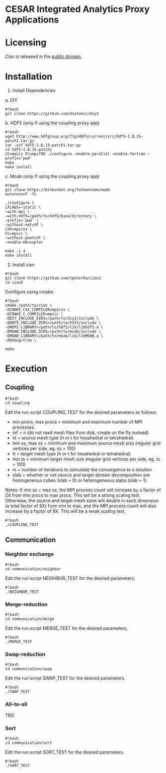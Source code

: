 # CESAR Integrated Analytics Proxy Applications

# Licensing

Cian is released in the [public domain](./COPYING).

# Installation

1. Install Dependencies

a. DIY

```
#!bash
git clone https://github.com/diatomic/diy2
```

b. HDF5 (only if using the coupling proxy app)

```
#!bash
wget http://www.hdfgroup.org/ftp/HDF5/current/src/hdf5-1.8.15-patch1.tar.gz
tar -xvf hdf5-1.8.15-patch1.tar.gz
cd hdf5-1.8.15-patch1
CC=mpicc FC=mpif90 ./configure –enable-parallel –enable-fortran –prefix=‘pwd‘
make
make install
```

c. Moab (only if using the coupling proxy app)

```
#!bash
git clone https://bitbucket.org/fathomteam/moab
autoreconf -fi

./configure \
LFLAGS=-static \
–with-mpi \
–with-hdf5=/path/to/hdf5/base/directory \
–prefix=‘pwd‘ \
–without-netcdf \
CXX=mpicxx \
CC=mpicc \
–without-pnetcdf \
–enable-mbcoupler

make -j 4
make install
```

2. Install cian

```
#!bash
git clone https://github.com/tpeterka/cian2
cd cian2
```

Configure using cmake:

```
#!bash
cmake /path/to/cian \
-DCMAKE_CXX_COMPILER=mpicxx \
-DCMAKE_C_COMPILER=mpicc \
-DDIY_INCLUDE_DIRS=/path/to/diy2/include \
-DHDF5_INCLUDE_DIRS=/path/to/hdf5/include \
-DHDF5_LIBRARY=/path/to/hdf5/lib/libhdf5.a \
-DMOAB_INCLUDE_DIRS=/path/to/moab/include \
-DMOAB_LIBRARY=/path/to/moab/lib/libMOAB.a \
-Ddebug=true \

make
```

# Execution

## Coupling

```
#!bash
cd coupling
```

Edit the run script COUPLING_TEST for the desired parameters as follows:

- min procs, max procs = minimum and maximum number of MPI processes
- mf = n (do not read mesh files from disk, create on the fly instead)
- st = source mesh type (h or t for hexahedral or tetrahedral)
- min ss, max ss = minimum and maximum source mesh size (regular grid vertices per side, eg. ss = 100)
- tt = target mesh type (h or t for hexahedral or tetrahedral)
- min ts = minimum target mesh size (regular grid vertices per side, eg. ts = 100)
- ni = number of iterations to (simulate) the convergence to a solution
- slab = whether or not source and target domain decomposition are homogeneous cubes (slab = 0) or heterogeneous slabs (slab = 1).

Notes: If min ss = max ss, the MPI process count will increase by a factor of 2X from min procs to max procs. This will be a strong scaling test. Otherwise, the source and target mesh sizes will double in each dimension (a total factor of 8X) from min to max, and the MPI process count will also increase by a factor of 8X. This will be a weak scaling test.

```
#!bash
./COUPLING_TEST
```

## Communication

### Neighbor exchange

```
#!bash
cd communication/neighbor
```

Edit the run script NEIGHBOR_TEST for the desired parameters.

```
#!bash
./NEIGHBOR_TEST
```

### Merge-reduction

```
#!bash
cd communication/merge
```

Edit the run script MERGE_TEST for the desired parameters.

```
#!bash
./MERGE_TEST
```

### Swap-reduction

```
#!bash
cd communication/swap
```

Edit the run script SWAP_TEST for the desired parameters.

```
#!bash
./SWAP_TEST
```

### All-to-all

TBD

### Sort

```
#!bash
cd communication/sort
```

Edit the run script SORT_TEST for the desired parameters.

```
#!bash
./SORT_TEST
```
